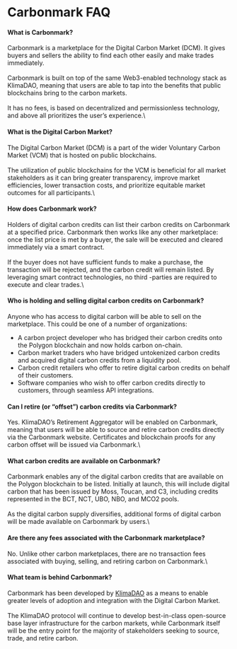 # Carbonmark FAQ

#### What is Carbonmark?

Carbonmark is a marketplace for the Digital Carbon Market (DCM). It gives buyers and sellers the ability to find each other easily and make trades immediately.\
\
Carbonmark is built on top of the same Web3-enabled technology stack as KlimaDAO, meaning that users are able to tap into the benefits that public blockchains bring to the carbon markets.\
\
It has no fees, is based on decentralized and permissionless technology, and above all prioritizes the user’s experience.\


#### What is the Digital Carbon Market?

The Digital Carbon Market (DCM) is a part of the wider Voluntary Carbon Market (VCM) that is hosted on public blockchains.\
\
The utilization of public blockchains for the VCM is beneficial for all market stakeholders as it can bring greater transparency, improve market efficiencies, lower transaction costs, and prioritize equitable market outcomes for all participants.\


#### How does Carbonmark work?

Holders of digital carbon credits can list their carbon credits on Carbonmark at a specified price. Carbonmark then works like any other marketplace: once the list price is met by a buyer, the sale will be executed and cleared immediately via a smart contract.\
\
If the buyer does not have sufficient funds to make a purchase, the transaction will be rejected, and the carbon credit will remain listed. By leveraging smart contract technologies, no third -parties are required to execute and clear trades.\


#### Who is holding and selling digital carbon credits on Carbonmark?

Anyone who has access to digital carbon will be able to sell on the marketplace. This could be one of a number of organizations:

* A carbon project developer who has bridged their carbon credits onto the Polygon blockchain and now holds carbon on-chain.
* Carbon market traders who have bridged untokenized carbon credits and acquired digital carbon credits from a liquidity pool.
* Carbon credit retailers who offer to retire digital carbon credits on behalf of their customers.
* Software companies who wish to offer carbon credits directly to customers, through seamless API integrations.

#### Can I retire (or “offset”) carbon credits via Carbonmark?

Yes. KlimaDAO’s Retirement Aggregator will be enabled on Carbonmark, meaning that users will be able to source and retire carbon credits directly via the Carbonmark website. Certificates and blockchain proofs for any carbon offset will be issued via Carbonmark.\


#### What carbon credits are available on Carbonmark?

Carbonmark enables any of the digital carbon credits that are available on the Polygon blockchain to be listed. Initially at launch, this will include digital carbon that has been issued by Moss, Toucan, and C3, including credits represented in the BCT, NCT, UBO, NBO, and MCO2 pools.\
\
As the digital carbon supply diversifies, additional forms of digital carbon will be made available on Carbonmark by users.\


#### Are there any fees associated with the Carbonmark marketplace?

No. Unlike other carbon marketplaces, there are no transaction fees associated with buying, selling, and retiring carbon on Carbonmark.\


#### What team is behind Carbonmark?

Carbonmark has been developed by [KlimaDAO](https://klimadao.finance) as a means to enable greater levels of adoption and integration with the Digital Carbon Market.\
\
The KlimaDAO protocol will continue to develop best-in-class open-source base layer infrastructure for the carbon markets, while Carbonmark itself will be the entry point for the majority of stakeholders seeking to source, trade, and retire carbon.
